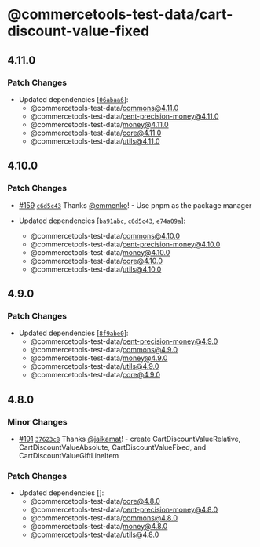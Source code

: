 # @commercetools-test-data/cart-discount-value-fixed

## 4.11.0

### Patch Changes

- Updated dependencies [[`06abaa6`](https://github.com/commercetools/test-data/commit/06abaa6cee4c712ba9307258d65cb8861e3af42d)]:
  - @commercetools-test-data/commons@4.11.0
  - @commercetools-test-data/cent-precision-money@4.11.0
  - @commercetools-test-data/money@4.11.0
  - @commercetools-test-data/core@4.11.0
  - @commercetools-test-data/utils@4.11.0

## 4.10.0

### Patch Changes

- [#159](https://github.com/commercetools/test-data/pull/159) [`c6d5c43`](https://github.com/commercetools/test-data/commit/c6d5c438d994c83d1578809f1ab8d54ce9a333cb) Thanks [@emmenko](https://github.com/emmenko)! - Use pnpm as the package manager

- Updated dependencies [[`ba91abc`](https://github.com/commercetools/test-data/commit/ba91abca0afd7ca67f9bc68a30cfdc2ce0f728c6), [`c6d5c43`](https://github.com/commercetools/test-data/commit/c6d5c438d994c83d1578809f1ab8d54ce9a333cb), [`e74a09a`](https://github.com/commercetools/test-data/commit/e74a09a2a55e258d7c63cf626d58c7e4978ca3c9)]:
  - @commercetools-test-data/commons@4.10.0
  - @commercetools-test-data/cent-precision-money@4.10.0
  - @commercetools-test-data/money@4.10.0
  - @commercetools-test-data/core@4.10.0
  - @commercetools-test-data/utils@4.10.0

## 4.9.0

### Patch Changes

- Updated dependencies [[`8f9abe0`](https://github.com/commercetools/test-data/commit/8f9abe097d790a018e836d78b9982e5abba24980)]:
  - @commercetools-test-data/cent-precision-money@4.9.0
  - @commercetools-test-data/commons@4.9.0
  - @commercetools-test-data/money@4.9.0
  - @commercetools-test-data/utils@4.9.0
  - @commercetools-test-data/core@4.9.0

## 4.8.0

### Minor Changes

- [#191](https://github.com/commercetools/test-data/pull/191) [`37623c8`](https://github.com/commercetools/test-data/commit/37623c8c89c0225b759a7c5d0eeffca89db9d45e) Thanks [@jaikamat](https://github.com/jaikamat)! - create CartDiscountValueRelative, CartDiscountValueAbsolute, CartDiscountValueFixed, and CartDiscountValueGiftLineItem

### Patch Changes

- Updated dependencies []:
  - @commercetools-test-data/core@4.8.0
  - @commercetools-test-data/cent-precision-money@4.8.0
  - @commercetools-test-data/commons@4.8.0
  - @commercetools-test-data/money@4.8.0
  - @commercetools-test-data/utils@4.8.0
